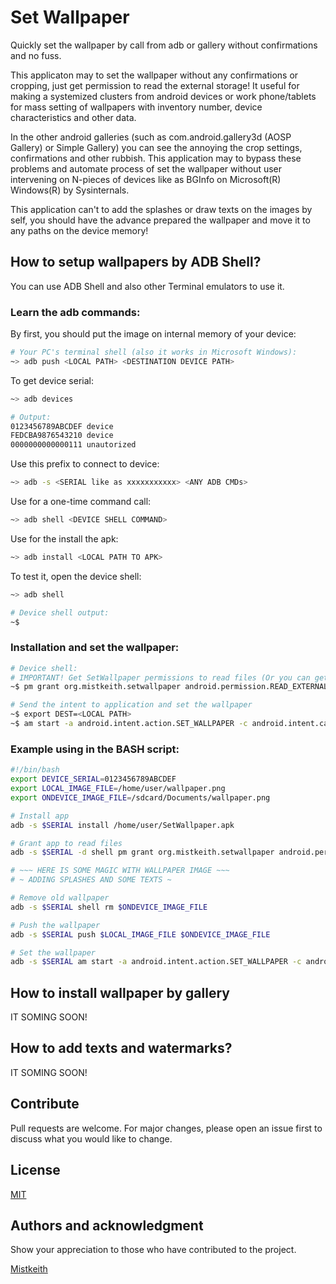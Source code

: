 # Set Wallpaper
Quickly set the wallpaper by call from adb or gallery without confirmations and no fuss.

This applicaton may to set the wallpaper without any confirmations or cropping, just get permission to read the external storage!
It useful for making a systemized clusters from android devices or work phone/tablets for mass setting of wallpapers with inventory number, device characteristics and other data.

In the other android galleries (such as com.android.gallery3d (AOSP Gallery) or Simple Gallery) you can see the annoying the crop settings, confirmations and other rubbish. This application may to bypass these problems and automate process of set the wallpaper without user intervening on N-pieces of devices like as BGInfo on Microsoft(R) Windows(R) by Sysinternals.

This application can't to add the splashes or draw texts on the images by self, you should have the advance prepared the wallpaper and move it to any paths on the device memory!

## How to setup wallpapers by ADB Shell?
You can use ADB Shell and also other Terminal emulators to use it.

### Learn the adb commands:

By first, you should put the image on internal memory of your device:
```BASH
# Your PC's terminal shell (also it works in Microsoft Windows):
~> adb push <LOCAL PATH> <DESTINATION DEVICE PATH>
```

To get device serial:
```BASH
~> adb devices

# Output:
0123456789ABCDEF device
FEDCBA9876543210 device
0000000000000111 unautorized
```

Use this prefix to connect to device:
```BASH
~> adb -s <SERIAL like as xxxxxxxxxxx> <ANY ADB CMDs>
```

Use for a one-time command call:
```BASH
~> adb shell <DEVICE SHELL COMMAND>
```

Use for the install the apk:
```BASH
~> adb install <LOCAL PATH TO APK>
```

To test it, open the device shell:
```BASH
~> adb shell

# Device shell output:
~$ 
```

### Installation and set the wallpaper:

```BASH
# Device shell:
# IMPORTANT! Get SetWallpaper permissions to read files (Or you can get the request to give permission)
~$ pm grant org.mistkeith.setwallpaper android.permission.READ_EXTERNAL_STORAGE

# Send the intent to application and set the wallpaper
~$ export DEST=<LOCAL PATH>
~$ am start -a android.intent.action.SET_WALLPAPER -c android.intent.category.DEFAULT -d file://$DEST -t 'image/*' -e mimeType 'image/*' -f 0x10000000 org.mistkeith.setwallpaper/.MainActivity
```

### Example using in the BASH script:
~~~BASH
#!/bin/bash
export DEVICE_SERIAL=0123456789ABCDEF
export LOCAL_IMAGE_FILE=/home/user/wallpaper.png
export ONDEVICE_IMAGE_FILE=/sdcard/Documents/wallpaper.png

# Install app
adb -s $SERIAL install /home/user/SetWallpaper.apk

# Grant app to read files
adb -s $SERIAL -d shell pm grant org.mistkeith.setwallpaper android.permission.READ_EXTERNAL_STORAGE

# ~~~ HERE IS SOME MAGIC WITH WALLPAPER IMAGE ~~~
# ~ ADDING SPLASHES AND SOME TEXTS ~

# Remove old wallpaper
adb -s $SERIAL shell rm $ONDEVICE_IMAGE_FILE

# Push the wallpaper
adb -s $SERIAL push $LOCAL_IMAGE_FILE $ONDEVICE_IMAGE_FILE

# Set the wallpaper
adb -s $SERIAL am start -a android.intent.action.SET_WALLPAPER -c android.intent.category.DEFAULT -d file://$ONDEVICE_IMAGE_FILE -t 'image/*' -e mimeType 'image/*' -f 0x10000000 org.mistkeith.setwallpaper/.MainActivity
~~~

## How to install wallpaper by gallery
IT SOMING SOON!

## How to add texts and watermarks?
IT SOMING SOON!

## Contribute 
Pull requests are welcome. For major changes, please open an issue first to discuss what you would like to change.

## License
[MIT](https://choosealicense.com/licenses/mit/)

## Authors and acknowledgment
Show your appreciation to those who have contributed to the project.

[Mistkeith](https://github.com/Mistkeithy)

